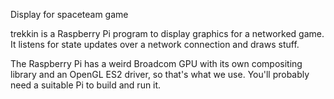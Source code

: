 Display for spaceteam game

trekkin is a Raspberry Pi program to display graphics for a networked game. It
listens for state updates over a network connection and draws stuff.

The Raspberry Pi has a weird Broadcom GPU with its own compositing library and
an OpenGL ES2 driver, so that's what we use. You'll probably need a suitable Pi
to build and run it.
